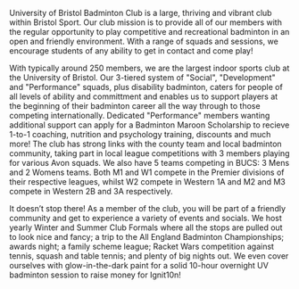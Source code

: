 University of Bristol Badminton Club is a large, thriving and vibrant club within Bristol Sport. Our club mission is to provide all of our members with the regular opportunity to play competitive and recreational badminton in an open and friendly environment. With a range of squads and sessions, we encourage students of any ability to get in contact and come play!

With typically around 250 members, we are the largest indoor sports club at the University of Bristol. Our 3-tiered system of "Social", "Development" and "Performance" squads, plus disability badminton, caters for people of all levels of ability and committment and enables us to support players at the beginning of their badminton career all the way through to those competing internationally. Dedicated "Performance" members wanting additional support can apply for a Badminton Maroon Scholarship to recieve 1-to-1 coaching, nutrition and psychology training, discounts and much more! The club has strong links with the county team and local badminton community, taking part in local league competitions with 3 members playing for various Avon squads. We also have 5 teams competing in BUCS: 3 Mens and 2 Womens teams. Both M1 and W1 compete in the Premier divisions of their respective leagues, whilst W2 compete in Western 1A and M2 and M3 compete in Western 2B and 3A respectively.

It doesn’t stop there! As a member of the club, you will be part of a friendly community and get to experience a variety of events and socials. We host yearly Winter and Summer Club Formals where all the stops are pulled out to look nice and fancy; a trip to the All England Badminton Championships; awards night; a family scheme league; Racket Wars competition against tennis, squash and table tennis; and plenty of big nights out. We even cover ourselves with glow-in-the-dark paint for a solid 10-hour overnight UV badminton session to raise money for Ignit10n!  

